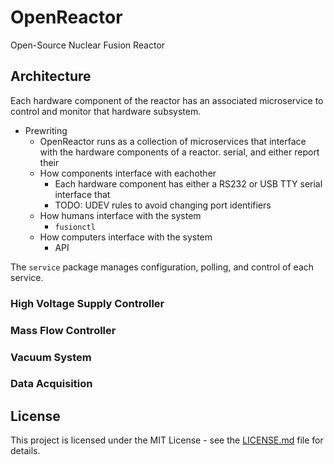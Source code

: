 # OpenReactor

Open-Source Nuclear Fusion Reactor

## Architecture

Each hardware component of the reactor has an associated microservice to control and monitor that hardware subsystem.

- Prewriting
    - OpenReactor runs as a collection of microservices that interface with the hardware components of a reactor.
      serial, and either report their
    - How components interface with eachother
        - Each hardware component has either a RS232 or USB TTY serial interface that
        - TODO: UDEV rules to avoid changing port identifiers
    - How humans interface with the system
        - `fusionctl`
    - How computers interface with the system
        - API

The `service` package manages configuration, polling, and control of each service.

### High Voltage Supply Controller

### Mass Flow Controller

### Vacuum System

### Data Acquisition

## License

This project is licensed under the MIT License - see the [LICENSE.md](LICENSE.md) file for details.
